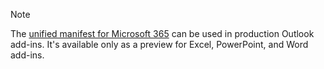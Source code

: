 > [!NOTE]
> The [unified manifest for Microsoft 365](../develop/unified-manifest-overview.md) can be used in production Outlook add-ins. It's available only as a preview for Excel, PowerPoint, and Word add-ins. 

